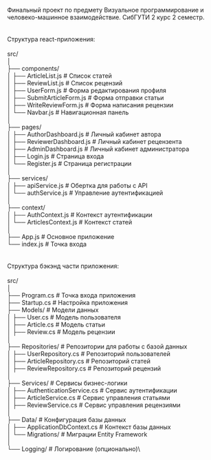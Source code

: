 Финальный проект по предмету Визуальное программирование и человеко-машинное взаимодействие. СибГУТИ 2 курс 2 семестр.\
\
\
Структура react-приложения:\
\
src/\
│\
├── components/\
│   ├── ArticleList.js              # Список статей\
│   ├── ReviewList.js              # Список рецензий\
│   ├── UserForm.js                # Форма редактирования профиля\
│   ├── SubmitArticleForm.js       # Форма отправки статьи\
│   ├── WriteReviewForm.js         # Форма написания рецензии\
│   └── Navbar.js                  # Навигационная панель\
│\
├── pages/\
│   ├── AuthorDashboard.js          # Личный кабинет автора\
│   ├── ReviewerDashboard.js       # Личный кабинет рецензента\
│   ├── AdminDashboard.js           # Личный кабинет администратора\
│   ├── Login.js                   # Страница входа\
│   └── Register.js                # Страница регистрации\
│\
├── services/\
│   ├── apiService.js              # Обертка для работы с API\
│   └── authService.js             # Управление аутентификацией\
│\
├── context/\
│   ├── AuthContext.js            # Контекст аутентификации\
│   └── ArticlesContext.js         # Контекст статей\
│\
├── App.js                        # Основное приложение\
└── index.js                      # Точка входа\
\
\
Структура бэкэнд части приложения:\
\
src/\
│\
├── Program.cs                        # Точка входа приложения\
├── Startup.cs                        # Настройка приложения\
├── Models/                          # Модели данных\
│   ├── User.cs                      # Модель пользователя\
│   ├── Article.cs                   # Модель статьи\
│   ├── Review.cs                    # Модель рецензии\
│\
├── Repositories/                    # Репозитории для работы с базой данных\
│   ├── UserRepository.cs            # Репозиторий пользователей\
│   ├── ArticleRepository.cs         # Репозиторий статей\
│   ├── ReviewRepository.cs          # Репозиторий рецензий\
│\
├── Services/                        # Сервисы бизнес-логики\
│   ├── AuthenticationService.cs      # Сервис аутентификации\
│   ├── ArticleService.cs            # Сервис управления статьями\
│   ├── ReviewService.cs             # Сервис управления рецензиями\
│\
├── Data/                            # Конфигурация базы данных\
│   ├── ApplicationDbContext.cs     # Контекст базы данных\
│   └── Migrations/                  # Миграции Entity Framework\
│\
└── Logging/                         # Логирование (опционально)\